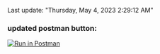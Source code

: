 

Last update: "Thursday, May 4, 2023 2:29:12 AM"

### updated postman button:


[![Run in Postman](https://run.pstmn.io/button.svg)](https://app.getpostman.com/run-collection/25516930-4273cd9f-27c6-4882-ab50-e4d4cb7bcefa?action=collection%2Ffork&collection-url=entityId%3D25516930-4273cd9f-27c6-4882-ab50-e4d4cb7bcefa%26entityType%3Dcollection%26workspaceId%3D49b05e73-12be-4f51-87f3-5d7e375744be#?env%5BGooseBlogs%20Env%5D=W3sia2V5IjoiSldUIiwidmFsdWUiOiIiLCJlbmFibGVkIjp0cnVlLCJ0eXBlIjoiZGVmYXVsdCIsInNlc3Npb25WYWx1ZSI6IkpXVC4uLiIsInNlc3Npb25JbmRleCI6MH1d)
